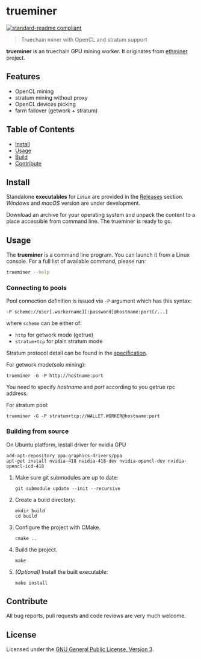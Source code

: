 # trueminer

[![standard-readme compliant](https://img.shields.io/badge/readme%20style-standard-brightgreen.svg)](https://github.com/RichardLitt/standard-readme)

> Truechain miner with OpenCL and stratum support

**trueminer** is an truechain GPU mining worker. It originates from [ethminer] project.

## Features

* OpenCL mining
* stratum mining without proxy
* OpenCL devices picking
* farm failover (getwork + stratum)


## Table of Contents

* [Install](#install)
* [Usage](#usage)
* [Build](#build)
* [Contribute](#contribute)


## Install

Standalone **executables** for *Linux* are provided in the [Releases]
section. *Windows* and *macOS* version are under development.

Download an archive for your operating system and unpack the content to a place
accessible from command line. The trueminer is ready to go.


## Usage

The **trueminer** is a command line program. You can launch it from a Linux
console. For a full list of available command, please run:

```sh
trueminer --help
```

### Connecting to pools

Pool connection definition is issued via `-P` argument which has this syntax:

```
-P scheme://user[.workername][:password]@hostname:port[/...]
```

where `scheme` can be either of:

* `http` for getwork mode (getrue)
* `stratum+tcp` for plain stratum mode

Stratum protocol detail can be found in the [specification](https://github.com/truechain/trueminer/blob/master/protocol.md).

For getwork mode(solo mining):

```
trueminer -G -P http://hostname:port
```
You need to specify *hostname* and *port* according to you getrue rpc address.

For stratum pool:

```
trueminer -G -P stratum+tcp://WALLET.WORKER@hostname:port
```


### Building from source

On Ubuntu platform, install driver for nvidia GPU


```
add-apt-repository ppa:graphics-drivers/ppa
apt-get install nvidia-418 nvidia-418-dev nvidia-opencl-dev nvidia-opencl-icd-418
```

1. Make sure git submodules are up to date:

    ```shell
    git submodule update --init --recursive
    ```

2. Create a build directory:

    ```shell
    mkdir build
    cd build
    ```

3. Configure the project with CMake.

    ```shell
    cmake ..
    ```

4. Build the project.

    ```shell
    make
    ```

5. _(Optional)_ Install the built executable:

    ```shell
    make install
    ```

## Contribute

All bug reports, pull requests and code reviews are very much welcome.


## License

Licensed under the [GNU General Public License, Version 3](LICENSE).


[ethminer]: https://github.com/ethereum-mining/ethminer
[Releases]: https://github.com/truechain/trueminer/releases
